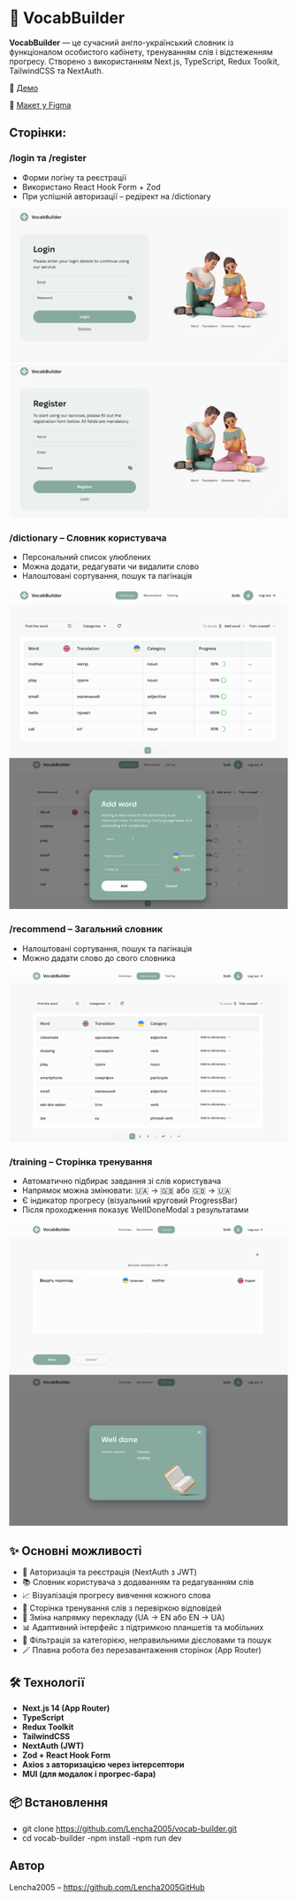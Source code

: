 # 📘 VocabBuilder

**VocabBuilder** — це сучасний англо-український словник із функціоналом
особистого кабінету, тренуванням слів і відстеженням прогресу. Створено з
використанням Next.js, TypeScript, Redux Toolkit, TailwindCSS та NextAuth.

🔗 [Демо](https://vocab-builder-green.vercel.app/)

🔗
[Макет у Figma](https://www.figma.com/design/I5vjNb0NsJOpQRnRpMloSY/Psychologists.Services?node-id=0-1)

## Сторінки:

### /login та /register

- Форми логіну та реєстрації
- Використано React Hook Form + Zod
- При успішній авторизації – редірект на /dictionary

![Login page](/public/images/readme/login.png)
![Register page](/public/images/readme/register.png)

### /dictionary – Словник користувача

- Персональний список улюблених
- Можна додати, редагувати чи видалити слово
- Налоштовані сортування, пошук та пагінація

![Dictionary page](/public/images/readme/dictionary.png)
![Add word](/public/images/readme/add.png)

### /recommend – Загальний словник

- Налоштовані сортування, пошук та пагінація
- Можно дадати слово до свого словника

![Recommend page](/public/images/readme/recommend.png)

### /training – Сторінка тренування

- Автоматично підбирає завдання зі слів користувача
- Напрямок можна змінювати: 🇺🇦 → 🇬🇧 або 🇬🇧 → 🇺🇦
- Є індикатор прогресу (візуальний круговий ProgressBar)
- Після проходження показує WellDoneModal з результатами

![Training page](/public/images/readme/training.png)
![Well Done](/public/images/readme/welldone.png)

## ✨ Основні можливості

- 🔐 Авторизація та реєстрація (NextAuth з JWT)
- 📚 Словник користувача з додаванням та редагуванням слів
- 📈 Візуалізація прогресу вивчення кожного слова
- 🧠 Сторінка тренування слів з перевіркою відповідей
- 🔄 Зміна напрямку перекладу (UA → EN або EN → UA)
- 📊 Адаптивний інтерфейс з підтримкою планшетів та мобільних
- 🎯 Фільтрація за категорією, неправильними дієсловами та пошук
- 🪄 Плавна робота без перезавантаження сторінок (App Router)

## 🛠️ Технології

- **Next.js 14 (App Router)**
- **TypeScript**
- **Redux Toolkit**
- **TailwindCSS**
- **NextAuth (JWT)**
- **Zod + React Hook Form**
- **Axios з авторизацією через інтерсептори**
- **MUI (для модалок і прогрес-бара)**

## 📦 Встановлення

- git clone https://github.com/Lencha2005/vocab-builder.git
- cd vocab-builder -npm install -npm run dev

## Автор

Lencha2005 – https://github.com/Lencha2005GitHub
